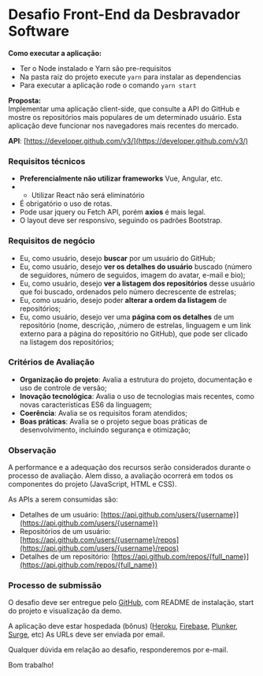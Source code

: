 # Desafio Front-End da Desbravador Software

**Como executar a aplicação:**  

* Ter o Node instalado e Yarn são pre-requisitos
* Na pasta raiz do projeto execute `yarn` para instalar as dependencias
* Para executar a aplicação rode o comando `yarn start`


**Proposta:**  
Implementar uma aplicação client-side, que consulte a API do GitHub e mostre os repositórios mais populares de um determinado usuário. Esta aplicação deve funcionar nos navegadores mais recentes do mercado.

**API**: [https://developer.github.com/v3/](https://developer.github.com/v3/)

### **Requisitos técnicos** ###
* **Preferencialmente não utilizar frameworks** Vue, Angular, etc.
* * Utilizar React não será eliminatório
* É obrigatório o uso de rotas.
* Pode usar jquery ou Fetch API, porém **axios** é mais legal.
* O layout deve ser responsivo, seguindo os padrões Bootstrap.

### **Requisitos de negócio** ###

* Eu, como usuário, desejo **buscar** por um usuário do GitHub;
* Eu, como usuário, desejo **ver os detalhes do usuário** buscado (número de seguidores, número de seguidos, imagem do avatar, e-mail e bio);
* Eu, como usuário, desejo **ver a listagem dos repositórios** desse usuário que foi buscado, ordenados pelo número decrescente de estrelas;
* Eu, como usuário, desejo poder **alterar a ordem da listagem** de repositórios;
* Eu, como usuário, desejo ver uma **página com os detalhes** de um repositório (nome, descrição, ,número de estrelas, linguagem e um link externo para a página do repositório no GitHub), que pode ser clicado na listagem dos repositórios;

### **Critérios de Avaliação** ###

* **Organização do projeto**: Avalia a estrutura do projeto, documentação e uso de controle de versão;
* **Inovação tecnológica**: Avalia o uso de tecnologias mais recentes, como novas características ES6 da linguagem;
* **Coerência**: Avalia se os requisitos foram atendidos;
* **Boas práticas**: Avalia se o projeto segue boas práticas de desenvolvimento, incluindo segurança e otimização;


### **Observação** ###
A performance e a adequação dos recursos serão considerados durante o processo de avaliação. Alem disso, a avaliação ocorrerá em todos os componentes do projeto (JavaScript, HTML e CSS).

As APIs a serem consumidas são:
* Detalhes de um usuário: [https://api.github.com/users/{username}](https://api.github.com/users/{username})
* Repositórios de um usuário: [https://api.github.com/users/{username}/repos](https://api.github.com/users/{username}/repos)
* Detalhes de um repositório: [https://api.github.com/repos/{full_name}](https://api.github.com/repos/{full_name})

### **Processo de submissão** ###

O desafio deve ser entregue pelo [GitHub](http://github.com/), com README de instalação, start do projeto e visualização da demo.

A aplicação deve estar hospedada (bônus) ([Heroku](https://www.heroku.com/), [Firebase](https://www.firebase.com/), [Plunker](https://plnkr.co/), [Surge](http://surge.sh/), etc) As URLs deve ser enviada por email.

Qualquer dúvida em relação ao desafio, responderemos por e-mail.

Bom trabalho!
